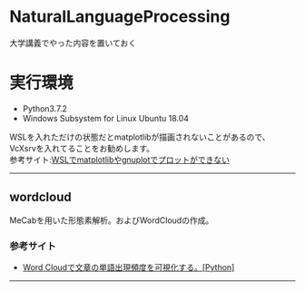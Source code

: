 # NaturalLanguageProcessing
大学講義でやった内容を置いておく

# 実行環境
- Python3.7.2
- Windows Subsystem for Linux Ubuntu 18.04  

WSLを入れただけの状態だとmatplotlibが描画されないことがあるので、VcXsrvを入れてることをお勧めします。  
参考サイト:[WSLでmatplotlibやgnuplotでプロットができない](https://qiita.com/ryoi084/items/c4339996c50c0cf39df4)

------------
## wordcloud
MeCabを用いた形態素解析。およびWordCloudの作成。
### 参考サイト
- [Word Cloudで文章の単語出現頻度を可視化する。[Python]](https://qiita.com/kenmatsu4/items/9b6ac74f831443d29074)
------------